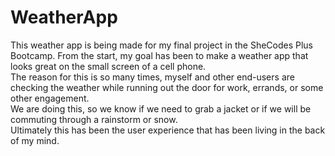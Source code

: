 # WeatherApp
This weather app is being made for my final project in the SheCodes Plus Bootcamp.
From the start, my goal has been to make a weather app that looks great on the small screen of a cell phone.  
The reason for this is so many times, myself and other end-users are checking the weather while running out the door for work, errands, or some other engagement.  
We are doing this, so we know if we need to grab a jacket or if we will be commuting through a rainstorm or snow.  
Ultimately this has been the user experience that has been living in the back of my mind. 
